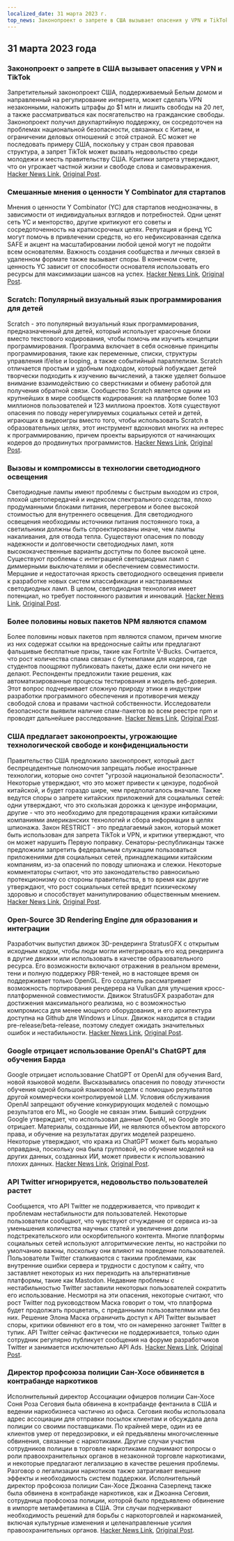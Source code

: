 ```yaml
---
localized_date: 31 марта 2023 г.
top_news: Законопроект о запрете в США вызывает опасения у VPN и TikTok
---
```


## 31 марта 2023 года

### Законопроект о запрете в США вызывает опасения у VPN и TikTok

Запретительный законопроект США, поддерживаемый Белым домом и направленный на регулирование интернета, может сделать VPN незаконными, наложить штрафы до $1 млн и лишить свободы на 20 лет, а также рассматриваться как посягательство на гражданские свободы. Законопроект получил двухпартийную поддержку, он сосредоточен на проблемах национальной безопасности, связанных с Китаем, и ограничении деловых отношений с этой страной. ЕС может не последовать примеру США, поскольку у стран своя правовая структура, а запрет TikTok может вызвать недовольство среди молодежи и месть правительству США. Критики запрета утверждают, что он угрожает частной жизни и свободе слова и самовыражения.
[Hacker News Link](http://news.ycombinator.com/item?id=35366955), [Original Post](https://www.youtube.com/watch?v=FWQGA_n5Z4M).

### Смешанные мнения о ценности Y Combinator для стартапов

Мнения о ценности Y Combinator (YC) для стартапов неоднозначны, в зависимости от индивидуальных взглядов и потребностей. Одни ценят сеть YC и менторство, другие критикуют его советы и сосредоточенность на краткосрочных целях. Репутация и бренд YC могут помочь в привлечении средств, но его нефиксированная сделка SAFE и акцент на масштабировании любой ценой могут не подойти всем основателям. Важность создания сообщества и личных связей в удаленном формате также вызывает споры. В конечном счете, ценность YC зависит от способности основателя использовать его ресурсы для максимизации шансов на успех.
[Hacker News Link](http://news.ycombinator.com/item?id=35373019), [Original Post](https://acecreamu.substack.com/p/is-y-combinator-worth-the-money).

### Scratch: Популярный визуальный язык программирования для детей

Scratch - это популярный визуальный язык программирования, предназначенный для детей, который использует красочные блоки вместо текстового кодирования, чтобы помочь им изучить концепции программирования. Программа включает в себя основные принципы программирования, такие как переменные, списки, структуры управления if/else и looping, а также событийный параллелизм. Scratch отличается простым и удобным подходом, который побуждает детей творчески подходить к изучению вычислений, а также уделяет большое внимание взаимодействию со сверстниками и обмену работой для получения обратной связи. Сообщество Scratch является одним из крупнейших в мире сообществ кодирования: на платформе более 103 миллионов пользователей и 123 миллиона проектов. Хотя существуют опасения по поводу нерегулируемых социальных сетей и детей, играющих в видеоигры вместо того, чтобы использовать Scratch в образовательных целях, этот инструмент вдохновил многих на интерес к программированию, причем проекты варьируются от начинающих кодеров до продвинутых программистов.
[Hacker News Link](http://news.ycombinator.com/item?id=35373052), [Original Post](https://scratch.mit.edu/about).

### Вызовы и компромиссы в технологии светодиодного освещения

Светодиодные лампы имеют проблемы с быстрым выходом из строя, плохой цветопередачей и индексом спектрального сходства, плохо продуманными блоками питания, перегревом и более высокой стоимостью для внутреннего освещения. Для светодиодного освещения необходимы источники питания постоянного тока, а светильники должны быть спроектированы иначе, чем лампы накаливания, для отвода тепла. Существуют опасения по поводу надежности и долговечности светодиодных ламп, хотя высококачественные варианты доступны по более высокой цене. Существуют проблемы с интеграцией светодиодных ламп с диммерными выключателями и обеспечением совместимости. Мерцание и недостаточная яркость светодиодного освещения привели к разработке новых систем классификации и настраиваемых светодиодных ламп. В целом, светодиодная технология имеет потенциал, но требует постоянного развития и инноваций.
[Hacker News Link](http://news.ycombinator.com/item?id=35371750), [Original Post](https://nymag.com/strategist/article/led-light-bulbs-investigation.html).

### Более половины новых пакетов NPM являются спамом

Более половины новых пакетов npm являются спамом, причем многие из них содержат ссылки на вредоносные сайты или предлагают фальшивые бесплатные призы, такие как Fortnite V-Bucks. Считается, что рост количества спама связан с буткемпами для кодеров, где студентов поощряют публиковать пакеты, даже если они ничего не делают. Респонденты предложили такие решения, как автоматизированные процессы тестирования и модель веб-доверия. Этот вопрос подчеркивает сложную природу этики в индустрии разработки программного обеспечения и противоречия между свободой слова и правами частной собственности. Исследователи безопасности выявили наличие спам-пакетов во всем реестре npm и проводят дальнейшее расследование.
[Hacker News Link](http://news.ycombinator.com/item?id=35370728), [Original Post](https://blog.sandworm.dev/one-in-two-new-npm-packages-is-seo-spam-right-now).

### США предлагает законопроекты, угрожающие технологической свободе и конфиденциальности

Правительство США предложило законопроект, который даст беспрецедентные полномочия запрещать любые иностранные технологии, которые оно сочтет "угрозой национальной безопасности". Некоторые утверждают, что это может привести к цензуре, подобной китайской, и будет гораздо шире, чем предполагалось вначале. Также ведутся споры о запрете китайских приложений для социальных сетей: одни утверждают, что это скользкая дорожка к цензуре информации, другие - что это необходимо для предотвращения кражи китайскими компаниями американских технологий и сбора информации в целях шпионажа. Закон RESTRICT - это предлагаемый закон, который может быть использован для запрета TikTok и VPN, и критики утверждают, что он может нарушить Первую поправку. Сенаторы-республиканцы также предложили запретить федеральным служащим пользоваться приложениями для социальных сетей, принадлежащими китайским компаниям, из-за опасений по поводу шпионажа и слежки. Некоторые комментаторы считают, что это законодательство равносильно протекционизму со стороны правительства, в то время как другие утверждают, что рост социальных сетей вредит психическому здоровью и способствует манипулированию общественным мнением.
[Hacker News Link](http://news.ycombinator.com/item?id=35369075), [Original Post](https://www.vice.com/en/article/4a3ddb/restrict-act-insanely-broad-ban-tiktok-vpns).

### Open-Source 3D Rendering Engine для образования и интеграции

Разработчик выпустил движок 3D-рендеринга StratusGFX с открытым исходным кодом, чтобы люди могли интегрировать его код рендеринга в другие движки или использовать в качестве образовательного ресурса. Его возможности включают отражения в реальном времени, тени и полную поддержку PBR-теней, но в настоящее время он поддерживает только OpenGL. Его создатель рассматривает возможность портирования рендерера на Vulkan для улучшения кросс-платформенной совместимости. Движок StratusGFX разработан для достижения максимального реализма, но с возможностью компромисса для менее мощного оборудования, и его архитектура доступна на Github для Windows и Linux. Движок находится в стадии pre-release/beta-release, поэтому следует ожидать значительных ошибок и нестабильности.
[Hacker News Link](http://news.ycombinator.com/item?id=35370284), [Original Post](https://github.com/KTStephano/StratusGFX).

### Google отрицает использование OpenAI's ChatGPT для обучения Барда

Google отрицает использование ChatGPT от OpenAI для обучения Bard, новой языковой модели. Высказывались опасения по поводу этичности обучения одной большой языковой модели с помощью результатов другой коммерчески контролируемой LLM. Условия обслуживания OpenAI запрещают обучение конкурирующих моделей с помощью результатов его ML, но Google не связан этим. Бывший сотрудник Google утверждает, что использовал данные OpenAI, но Google это отрицает. Материалы, созданные ИИ, не являются объектом авторского права, и обучение на результатах других моделей разрешено. Некоторые утверждают, что кража из ChatGPT может быть морально оправдана, поскольку она была групповой, но обучение моделей на других данных, созданных ИИ, может привести к использованию плохих данных.
[Hacker News Link](http://news.ycombinator.com/item?id=35370915), [Original Post](https://twitter.com/steventey/status/1641267979399704576).

### API Twitter игнорируется, недовольство пользователей растет

Сообщается, что API Twitter не поддерживается, что приводит к проблемам нестабильности для пользователей. Некоторые пользователи сообщают, что чувствуют отчуждение от сервиса из-за уменьшения количества научных статей и увеличения доли подстрекательского или оскорбительного контента. Многие платформы социальных сетей используют алгоритмические ленты, но настройки по умолчанию важны, поскольку они влияют на поведение пользователей. Пользователи Twitter сталкиваются с такими проблемами, как внутренние ошибки сервера и трудности с доступом к сайту, что заставляет некоторых из них переходить на альтернативные платформы, такие как Mastodon. Недавние проблемы с нестабильностью Twitter заставили некоторых пользователей сократить его использование. Несмотря на эти опасения, некоторые считают, что рост Twitter под руководством Маска говорит о том, что платформа будет продолжать процветать, с преданными пользователями или без них. Решение Элона Маска ограничить доступ к API Twitter вызывает споры, критики обвиняют его в том, что он намеренно загоняет Twitter в тупик. API Twitter сейчас фактически не поддерживается, только один сотрудник регулярно публикует сообщения на форуме разработчиков Twitter и занимается исключительно API Ads.
[Hacker News Link](http://news.ycombinator.com/item?id=35370152), [Original Post](https://snarfed.org/the-twitter-api-is-now-effectively-unmaintained).

### Директор профсоюза полиции Сан-Хосе обвиняется в контрабанде наркотиков

Исполнительный директор Ассоциации офицеров полиции Сан-Хосе Соня Роза Сеговия была обвинена в контрабанде фентанила в США и ведении наркобизнеса частично из офиса. Сеговия якобы использовала адрес ассоциации для отправки посылок клиентам и обсуждала дела полиции со своими поставщиками. По крайней мере, один из ее клиентов умер от передозировки, и ей предъявлены многочисленные обвинения, связанные с наркотиками. Другие случаи участия сотрудников полиции в торговле наркотиками поднимают вопросы о роли правоохранительных органов в незаконной торговле наркотиками, и некоторые предлагают легализацию в качестве решения проблемы. Разговор о легализации наркотиков также затрагивает внешние эффекты и необходимость систем поддержки. Исполнительный директор профсоюза полиции Сан-Хосе Джоанна Сазерленд также была обвинена в контрабанде наркотиков, как и Джоанна Сеговия, сотрудница профсоюза полиции, которой было предъявлено обвинение в импорте метамфетамина в США. Эти случаи подчеркивают необходимость решений для борьбы с наркоторговлей и наркоманией, включая культурные изменения и целенаправленные усилия правоохранительных органов.
[Hacker News Link](http://news.ycombinator.com/item?id=35376488), [Original Post](https://www.washingtonexaminer.com/news/crime/san-jose-police-union-director-smuggle-fentanyl-charge).
